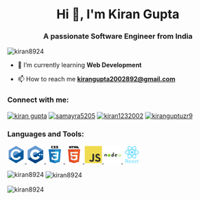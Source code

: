 <h1 align="center">Hi 👋, I'm Kiran Gupta</h1>
<h3 align="center">A passionate Software Engineer from India</h3>

<img align = "right" src="https://encrypted-tbn0.gstatic.com/images?q=tbn:ANd9GcQ53utuX6CWEg_1htyQHMV1S6CuhZBhVGHD_YPqG3g40W12gkk&s" alt="">
<p align="left">
     <img  src="https://komarev.com/ghpvc/?username=kiran8924&label=Profile%20views&color=0e75b6&style=flat" alt="kiran8924" /> </p>

- 🌱 I’m currently learning **Web Development**

- 📫 How to reach me **kirangupta2002892@gmail.com**

<h3 align="left">Connect with me:</h3>
<p align="left">
<a href="https://linkedin.com/in/kiran gupta" target="blank"><img align="center" src="https://raw.githubusercontent.com/rahuldkjain/github-profile-readme-generator/master/src/images/icons/Social/linked-in-alt.svg" alt="kiran gupta" height="30" width="40" /></a>
<a href="https://instagram.com/samayra5205" target="blank"><img align="center" src="https://raw.githubusercontent.com/rahuldkjain/github-profile-readme-generator/master/src/images/icons/Social/instagram.svg" alt="samayra5205" height="30" width="40" /></a>
<a href="https://www.leetcode.com/kiran1232002" target="blank"><img align="center" src="https://raw.githubusercontent.com/rahuldkjain/github-profile-readme-generator/master/src/images/icons/Social/leet-code.svg" alt="kiran1232002" height="30" width="40" /></a>
<a href="https://auth.geeksforgeeks.org/user/kiranguptuzr9" target="blank"><img align="center" src="https://raw.githubusercontent.com/rahuldkjain/github-profile-readme-generator/master/src/images/icons/Social/geeks-for-geeks.svg" alt="kiranguptuzr9" height="30" width="40" /></a>
</p>

<h3 align="left">Languages and Tools:</h3>
<p align="left"> <a href="https://www.cprogramming.com/" target="_blank" rel="noreferrer"> <img src="https://raw.githubusercontent.com/devicons/devicon/master/icons/c/c-original.svg" alt="c" width="40" height="40"/> </a> <a href="https://www.w3schools.com/cpp/" target="_blank" rel="noreferrer"> <img src="https://raw.githubusercontent.com/devicons/devicon/master/icons/cplusplus/cplusplus-original.svg" alt="cplusplus" width="40" height="40"/> </a> <a href="https://www.w3schools.com/css/" target="_blank" rel="noreferrer"> <img src="https://raw.githubusercontent.com/devicons/devicon/master/icons/css3/css3-original-wordmark.svg" alt="css3" width="40" height="40"/> </a> <a href="https://www.w3.org/html/" target="_blank" rel="noreferrer"> <img src="https://raw.githubusercontent.com/devicons/devicon/master/icons/html5/html5-original-wordmark.svg" alt="html5" width="40" height="40"/> </a> <a href="https://developer.mozilla.org/en-US/docs/Web/JavaScript" target="_blank" rel="noreferrer"> <img src="https://raw.githubusercontent.com/devicons/devicon/master/icons/javascript/javascript-original.svg" alt="javascript" width="40" height="40"/> </a> <a href="https://nodejs.org" target="_blank" rel="noreferrer"> <img src="https://raw.githubusercontent.com/devicons/devicon/master/icons/nodejs/nodejs-original-wordmark.svg" alt="nodejs" width="40" height="40"/> </a> <a href="https://reactjs.org/" target="_blank" rel="noreferrer"> <img src="https://raw.githubusercontent.com/devicons/devicon/master/icons/react/react-original-wordmark.svg" alt="react" width="40" height="40"/> </a> </p>

<p><img align="left" src="https://github-readme-stats.vercel.app/api/top-langs?username=kiran8924&show_icons=true&locale=en&layout=compact" alt="kiran8924" /></p>

<p>&nbsp;<img align="center" src="https://github-readme-stats.vercel.app/api?username=kiran8924&show_icons=true&locale=en" alt="kiran8924" /></p>

<p><img align="center" src="https://github-readme-streak-stats.herokuapp.com/?user=kiran8924&" alt="kiran8924" /></p>

